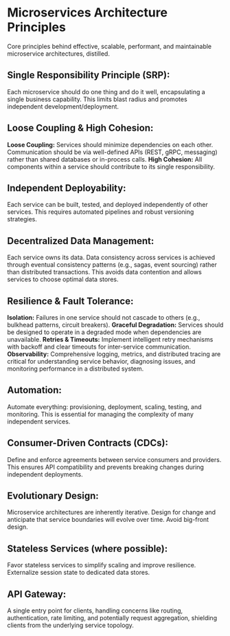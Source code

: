 # Microservices Architecture Principles
Core principles behind effective, scalable, performant, and maintainable microservice architectures, distilled.

## Single Responsibility Principle (SRP):
Each microservice should do one thing and do it well, encapsulating a single business capability.
This limits blast radius and promotes independent development/deployment.

## Loose Coupling & High Cohesion:
**Loose Coupling:** Services should minimize dependencies on each other.
Communication should be via well-defined APIs (REST, gRPC, messaging) rather than shared databases or in-process calls.
**High Cohesion:** All components within a service should contribute to its single responsibility.

## Independent Deployability: 
Each service can be built, tested, and deployed independently of other services.
This requires automated pipelines and robust versioning strategies.

## Decentralized Data Management: 
Each service owns its data. 
Data consistency across services is achieved through eventual consistency patterns (e.g., sagas, event sourcing) rather than distributed transactions.
This avoids data contention and allows services to choose optimal data stores.

## Resilience & Fault Tolerance:
**Isolation:** Failures in one service should not cascade to others (e.g., bulkhead patterns, circuit breakers).
**Graceful Degradation:** Services should be designed to operate in a degraded mode when dependencies are unavailable.
**Retries & Timeouts:** Implement intelligent retry mechanisms with backoff and clear timeouts for inter-service communication.
**Observability:** Comprehensive logging, metrics, and distributed tracing are critical for understanding service behavior, diagnosing issues, and monitoring performance in a distributed system.

## Automation:
Automate everything: provisioning, deployment, scaling, testing, and monitoring.
This is essential for managing the complexity of many independent services.

## Consumer-Driven Contracts (CDCs):
Define and enforce agreements between service consumers and providers.
This ensures API compatibility and prevents breaking changes during independent deployments.

## Evolutionary Design:
Microservice architectures are inherently iterative.
Design for change and anticipate that service boundaries will evolve over time. 
Avoid big-front design.

## Stateless Services (where possible): 
Favor stateless services to simplify scaling and improve resilience.
Externalize session state to dedicated data stores.

## API Gateway:
A single entry point for clients, handling concerns like routing, authentication, rate limiting, and potentially request aggregation, shielding clients from the underlying service topology.